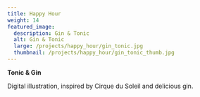 ```yaml
---
title: Happy Hour
weight: 14
featured_image:
  description: Gin & Tonic
  alt: Gin & Tonic
  large: /projects/happy_hour/gin_tonic.jpg
  thumbnail: /projects/happy_hour/gin_tonic_thumb.jpg
---
```


**Tonic & Gin**

Digital illustration, inspired by Cirque du Soleil and delicious gin.